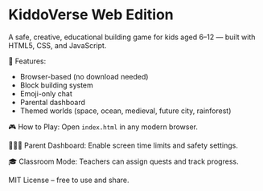 # KiddoVerse Web Edition

A safe, creative, educational building game for kids aged 6–12 — built with HTML5, CSS, and JavaScript.

🎯 Features:
- Browser-based (no download needed)
- Block building system
- Emoji-only chat
- Parental dashboard
- Themed worlds (space, ocean, medieval, future city, rainforest)

🎮 How to Play:
Open `index.html` in any modern browser.

👨‍👩‍👧 Parent Dashboard:
Enable screen time limits and safety settings.

🎓 Classroom Mode:
Teachers can assign quests and track progress.

MIT License – free to use and share.
